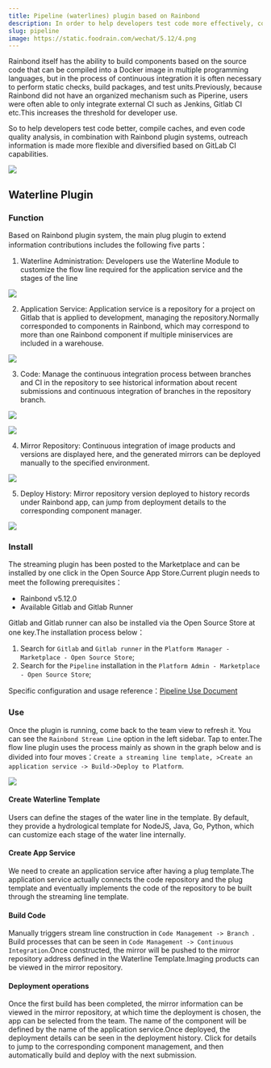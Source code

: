 ```yaml
---
title: Pipeline (waterlines) plugin based on Rainbond
description: In order to help developers test code more effectively, compile caches, even code quality analyses, when combined with Rainbond plugins systems, outreach information is made more flexible and diversified in terms of GitLab CI capacity
slug: pipeline
image: https://static.foodrain.com/wechat/5.12/4.png
---
```


Rainbond itself has the ability to build components based on the source code that can be compiled into a Docker image in multiple programming languages, but in the process of continuous integration it is often necessary to perform static checks, build packages, and test units.Previously, because Rainbond did not have an organized mechanism such as Piperine, users were often able to only integrate external CI such as Jenkins, Gitlab CI etc.This increases the threshold for developer use.

So to help developers test code better, compile caches, and even code quality analysis, in combination with Rainbond plugin systems, outreach information is made more flexible and diversified based on GitLab CI capabilities.

<!--truncate-->

![](https://static.goodrain.com/wechat/5.12/pipeline1.png)

## Waterline Plugin

### Function

Based on Rainbond plugin system, the main plug plugin to extend information contributions includes the following five parts：

1. Waterline Administration: Developers use the Waterline Module to customize the flow line required for the application service and the stages of the line

![](https://static.goodrain.com/wechat/5.12/1.png)

2. Application Service: Application service is a repository for a project on Gitlab that is applied to development, managing the repository.Normally corresponded to components in Rainbond, which may correspond to more than one Rainbond component if multiple miniservices are included in a warehouse.

![](https://static.goodrain.com/wechat/5.12/2.png)

3. Code: Manage the continuous integration process between branches and CI in the repository to see historical information about recent submissions and continuous integration of branches in the repository branch.

![](https://static.goodrain.com/wechat/5.12/3.png)

![](https://static.goodrain.com/wechat/5.12/4.png)

4. Mirror Repository: Continuous integration of image products and versions are displayed here, and the generated mirrors can be deployed manually to the specified environment.

![](https://static.goodrain.com/wechat/5.12/5.png)

5. Deploy History: Mirror repository version deployed to history records under Rainbond app, can jump from deployment details to the corresponding component manager.

![](https://static.goodrain.com/wechat/5.12/6.png)

### Install

The streaming plugin has been posted to the Marketplace and can be installed by one click in the Open Source App Store.Current plugin needs to meet the following prerequisites：

- Rainbond v5.12.0
- Available Gitlab and Gitlab Runner

Gitlab and Gitlab runner can also be installed via the Open Source Store at one key.The installation process below：

1. Search for `Gitlab` and `Gitlab runner` in the `Platform Manager - Marketplace - Open Source Store`;
2. Search for the `Pipeline` installation in the `Platform Admin - Marketplace - Open Source Store`;

Specific configuration and usage reference：[Pipeline Use Document](https://www.rainbond.com/docs/devops/pipeline/)

### Use

Once the plugin is running, come back to the team view to refresh it. You can see the `Rainbond Stream Line` option in the left sidebar. Tap to enter.The flow line plugin uses the process mainly as shown in the graph below and is divided into four moves：`Create a streaming line template, >Create an application service -> Build->Deploy to Platform`.

![](https://static.goodrain.com/wechat/5.12/pipeline2.png)

#### Create Waterline Template

Users can define the stages of the water line in the template. By default, they provide a hydrological template for NodeJS, Java, Go, Python, which can customize each stage of the water line internally.

#### Create App Service

We need to create an application service after having a plug template.The application service actually connects the code repository and the plug template and eventually implements the code of the repository to be built through the streaming line template.

#### Build Code

Manually triggers stream line construction in `Code Management -> Branch `. Build processes that can be seen in `Code Management -> Continuous Integration`.Once constructed, the mirror will be pushed to the mirror repository address defined in the Waterline Template.Imaging products can be viewed in the mirror repository.

#### Deployment operations

Once the first build has been completed, the mirror information can be viewed in the mirror repository, at which time the deployment is chosen, the app can be selected from the team. The name of the component will be defined by the name of the application service.Once deployed, the deployment details can be seen in the deployment history. Click for details to jump to the corresponding component management, and then automatically build and deploy with the next submission.